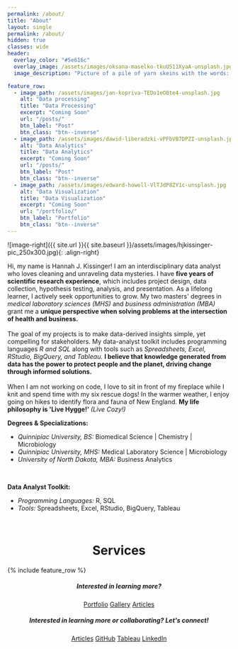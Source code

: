 ```yaml
---
permalink: /about/
title: "About"
layout: single
permalink: /about/
hidden: true
classes: wide
header:
  overlay_color: "#5e616c"
  overlay_image: /assets/images/oksana-maselko-tkuUS11XyaA-unsplash.jpg
  image_description: "Picture of a pile of yarn skeins with the words: About." 

feature_row:
  - image_path: /assets/images/jan-kopriva-TEDo1eO8te4-unsplash.jpg
    alt: "Data processing"
    title: "Data Processing"
    excerpt: "Coming Soon"
    url: "/posts/"
    btn_label: "Post" 
    btn_class: "btn--inverse"
  - image_path: /assets/images/dawid-liberadzki-vPFbVB7DPZI-unsplash.jpg
    alt: "Data Analytics"
    title: "Data Analytics"
    excerpt: "Coming Soon"
    url: "/posts/"
    btn_label: "Post" 
    btn_class: "btn--inverse"
  - image_path: /assets/images/edward-howell-VlTJdP8ZY1c-unsplash.jpg
    alt: "Data Visualization"
    title: "Data Visualization"
    excerpt: "Coming Soon"
    url: "/portfolio/"
    btn_label: "Portfolio" 
    btn_class: "btn--inverse"
---
```



![image-right]({{ site.url }}{{ site.baseurl }}/assets/images/hjkissinger-pic_250x300.jpg){: .align-right}

<p>Hi, my name is Hannah J. Kissinger!  I am an interdisciplinary data analyst who loves cleaning and unraveling data mysteries. I have <strong>five years of scientific research experience</strong>, which includes project design, data collection, hypothesis testing, analysis, and presentation. As a lifelong learner, I actively seek opportunities to grow. My two masters' degrees in <em>medical laboratory sciences (MHS)</em> and <em>business administration (MBA)</em> grant me a <strong>unique perspective when solving problems at the intersection of health and business.</strong>
<br><br>
The goal of my projects is to make data-derived insights simple, yet compelling for stakeholders. My data-analyst toolkit includes programming languages <em>R and SQL</em> along with tools such as <em>Spreadsheets, Excel, RStudio, BigQuery, and Tableau.</em> <strong>I believe that knowledge generated from data has the power to protect people and the planet, driving change through informed solutions.</strong>
<br><br>
When I am not working on code, I love to sit in front of my fireplace while I knit and spend time with my six rescue dogs! In the warmer weather, I enjoy going on hikes to identify flora and fauna of New England. <strong>My life philosophy is 'Live Hygge!' </strong><em>(Live Cozy!)</em>

<p><strong>Degrees & Specializations:</strong></p>
<ul>
  <li><em>Quinnipiac University, BS:</em> Biomedical Science | Chemistry | Microbiology</li>
  <li><em>Quinnipiac University, MHS:</em> Medical Laboratory Science | Microbiology</li>
  <li><em>University of North Dakota, MBA:</em> Business Analytics</li>
</ul><br>
<p><strong>Data Analyst Toolkit:</strong></p>
<ul>
  <li><em>Programming Languages:</em> R, SQL</li>
  <li><em>Tools:</em> Spreadsheets, Excel, RStudio, BigQuery, Tableau</li>
</ul>
<p><br></p>

<h1 style="text-align: center;">Services</h1>
{% include feature_row %}

<h5 style="text-align: center;">Interested in learning more?</h5>
<center><a href="https://hjkissinger.github.io/portfolio/" class="btn btn--inverse .btn--x-large">Portfolio</a>
<a href="https://hjkissinger.github.io/gallery/" class="btn btn--inverse .btn--x-large" >Gallery</a>
<a href="https://hjkissinger.github.io/articles" class="btn btn--inverse .btn--x-large">Articles</a></center>

<h5 style="text-align: center;">Interested in learning more or collaborating? <em>Let's connect!</em></h5>
<center><a href="https://hjkissinger.github.io/articles/" class="btn btn--inverse .btn--x-large">Articles</a>
<a href="https://github.com/hjkissinger/" class="btn btn--inverse .btn--x-large" >GitHub</a>
<a href="https://public.tableau.com/app/profile/hannah.kissinger6750" class="btn btn--inverse .btn--x-large">Tableau</a>
<a href="https://www.linkedin.com/in/hannah-j-kissinger-854403116/" class="btn btn--inverse .btn--x-large">LinkedIn</a></center>
